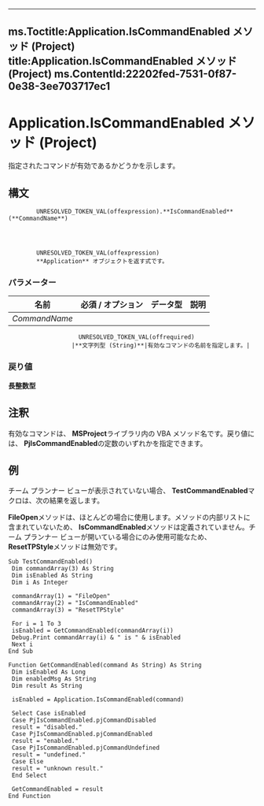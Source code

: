 

---
ms.Toctitle:Application.IsCommandEnabled メソッド (Project)
title:Application.IsCommandEnabled メソッド (Project)
ms.ContentId:22202fed-7531-0f87-0e38-3ee703717ec1
---
# Application.IsCommandEnabled メソッド (Project)




指定されたコマンドが有効であるかどうかを示します。

## 構文

            UNRESOLVED_TOKEN_VAL(offexpression).**IsCommandEnabled**(**CommandName**)




            UNRESOLVED_TOKEN_VAL(offexpression)
            **Application** オブジェクトを返す式です。

### パラメーター

|**名前**|**必須 / オプション**|**データ型**|**説明**|
|---|---|---|---|
|*CommandName*|
                        UNRESOLVED_TOKEN_VAL(offrequired)
                      |**文字列型 (String)**|有効なコマンドの名前を指定します。|



### 戻り値
**長整数型**





## 注釈
有効なコマンドは、 **MSProject**ライブラリ内の VBA メソッド名です。戻り値には、 **PjIsCommandEnabled**の定数のいずれかを指定できます。



## 例
チーム プランナー ビューが表示されていない場合、 **TestCommandEnabled**マクロは、次の結果を返します。







**FileOpen**メソッドは、ほとんどの場合に使用します。メソッドの内部リストに含まれていないため、 **IsCommandEnabled**メソッドは定義されていません。チーム プランナー ビューが開いている場合にのみ使用可能なため、 **ResetTPStyle**メソッドは無効です。

```vba
Sub TestCommandEnabled() 
 Dim commandArray(3) As String 
 Dim isEnabled As String 
 Dim i As Integer 
 
 commandArray(1) = "FileOpen" 
 commandArray(2) = "IsCommandEnabled" 
 commandArray(3) = "ResetTPStyle" 
 
 For i = 1 To 3 
 isEnabled = GetCommandEnabled(commandArray(i)) 
 Debug.Print commandArray(i) & " is " & isEnabled 
 Next i 
End Sub 
 
Function GetCommandEnabled(command As String) As String 
 Dim isEnabled As Long 
 Dim enabledMsg As String 
 Dim result As String 
 
 isEnabled = Application.IsCommandEnabled(command) 
 
 Select Case isEnabled 
 Case PjIsCommandEnabled.pjCommandDisabled 
 result = "disabled." 
 Case PjIsCommandEnabled.pjCommandEnabled 
 result = "enabled." 
 Case PjIsCommandEnabled.pjCommandUndefined 
 result = "undefined." 
 Case Else 
 result = "unknown result." 
 End Select 
 
 GetCommandEnabled = result 
End Function 

```





